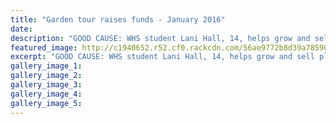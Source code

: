 ```yaml
---
title: "Garden tour raises funds - January 2016"
date: 
description: "GOOD CAUSE: WHS student Lani Hall, 14, helps grow and sell plants for her grandmother Janice Hall's arthritis fundraiser, Wanganui Chronicle article on 26/1/16..."
featured_image: http://c1940652.r52.cf0.rackcdn.com/56ae9772b8d39a7859000354/Lani-Hall-arthritis-fundraiser-26.1.16.jpg
excerpt: "GOOD CAUSE: WHS student Lani Hall, 14, helps grow and sell plants for her grandmother Janice Hall's arthritis fundraiser, Wanganui Chronicle article on 26/1/16..."
gallery_image_1: 
gallery_image_2: 
gallery_image_3: 
gallery_image_4: 
gallery_image_5: 
---
```


